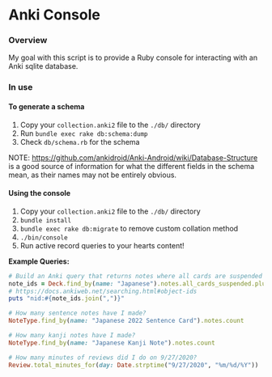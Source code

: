 # Anki Console

### Overview
My goal with this script is to provide a Ruby console for interacting with an Anki sqlite database.

### In use

#### To generate a schema
1. Copy your `collection.anki2` file to the `./db/` directory
2. Run `bundle exec rake db:schema:dump`
3. Check `db/schema.rb` for the schema

NOTE: https://github.com/ankidroid/Anki-Android/wiki/Database-Structure is a good source of information for what the different fields in the schema mean, as their names may not be entirely obvious.

#### Using the console
1. Copy your `collection.anki2` file to the `./db/` directory
2. `bundle install`
3. `bundle exec rake db:migrate` to remove custom collation method
4. `./bin/console`
5. Run active record queries to your hearts content!


**Example Queries:**
```ruby
# Build an Anki query that returns notes where all cards are suspended
note_ids = Deck.find_by(name: "Japanese").notes.all_cards_suspended.pluck(:id)
# https://docs.ankiweb.net/searching.html#object-ids
puts "nid:#{note_ids.join(",")}"

# How many sentence notes have I made?
NoteType.find_by(name: "Japanese 2022 Sentence Card").notes.count

# How many kanji notes have I made?
NoteType.find_by(name: "Japanese Kanji Note").notes.count

# How many minutes of reviews did I do on 9/27/2020?
Review.total_minutes_for(day: Date.strptime("9/27/2020", "%m/%d/%Y"))
```
